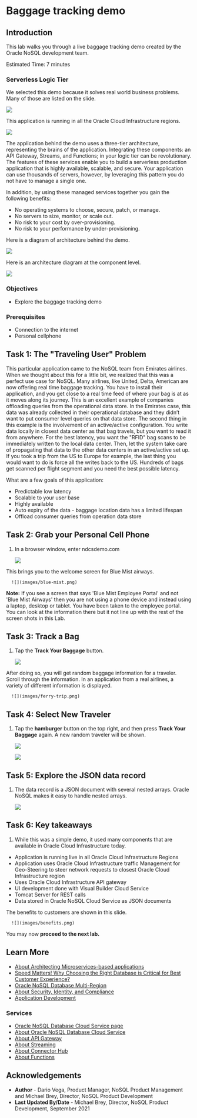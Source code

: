 # Baggage tracking demo

## Introduction

This lab walks you through a live baggage tracking demo created by the Oracle NoSQL development team.

Estimated Time: 7 minutes


### Serverless Logic Tier

We selected this demo because it solves real world business problems. Many of those are listed on the slide.

  ![](images/business-problem.png)

This application is running in all the Oracle Cloud Infrastructure regions.

  ![](images/demo-region.png)

The application behind the demo uses a three-tier architecture, representing the brains of the application. Integrating these components: an API Gateway, Streams, and Functions; in your logic tier can be revolutionary. The features of these services enable you to build a serverless production application that is highly available, scalable, and secure. Your application can use thousands of servers, however, by leveraging this pattern you do not have to manage a single one.

In addition, by using these managed services together you gain the following benefits:
*	No operating systems to choose, secure, patch, or manage.
*	No servers to size, monitor, or scale out.
*	No risk to your cost by over-provisioning.
*	No risk to your performance by under-provisioning.

Here is a diagram of architecture behind the demo.

  ![](images/arch-diagram.png)

Here is an architecture diagram at the component level.

  ![](images/component-arch.png)


### Objectives

* Explore the baggage tracking demo  

### Prerequisites

*  Connection to the internet
*  Personal cellphone


## Task 1: The "Traveling User" Problem

This particular application came to the NoSQL team from Emirates airlines. When we thought about this for a little bit, we realized that this was a perfect use case for NoSQL. Many airlines, like United, Delta, American are now offering real time baggage tracking. You have to install their application, and you get close to a real time feed of where your bag is at as it moves along its journey. This is an excellent example of companies offloading queries from the operational data store. In the Emirates case, this data was already collected in their operational database and they didn’t want to put consumer level queries on that data store. The second thing in this example is the involvement of an active/active configuration. You write data locally in closest data center as that bag travels, but you want to read it from anywhere. For the best latency, you want the "RFID" bag scans to be immediately written to the local data center. Then, let the system take care of propagating that data to the other data centers in an active/active set up. If you took a trip from the US to Europe for example, the last thing you would want to do is force all the writes back to the US. Hundreds of bags get scanned per flight segment and you need the best possible latency.

What are a few goals of this application:

  - Predictable low latency
  - Scalable to your user base
  - Highly available
  - Auto expiry of the data - baggage location data has a limited lifespan
  - Offload consumer queries from operation data store


## Task 2: Grab your Personal Cell Phone

1. In a browser window, enter ndcsdemo.com

    ![](images/ndcs-google.png)

  This brings you to the welcome screen for Blue Mist airways.

      ![](images/blue-mist.png)

   **Note:** If you see a screen that says 'Blue Mist Employee Portal' and not 'Blue Mist Airways' then you are not using a phone device and instead using a laptop, desktop or tablet. You have been taken to the employee portal. You can look at the information there but it not line up with the rest of the screen shots in this Lab.

## Task 3: Track a Bag

1. Tap the **Track Your Baggage** button.

      ![](images/blue-mist-track.png)

  After doing so, you will get random baggage information for a traveler. Scroll through the information. In an application from a real airlines, a variety of different information is displayed.

      ![](images/ferry-trip.png)

## Task 4: Select New Traveler

1. Tap the **hamburger** button on the top right, and then press **Track Your Baggage** again. A new random traveler will be shown.

      ![](images/hamburger-menu.png)

      ![](images/track-bag.png)

## Task 5:  Explore the JSON data record

1. The data record is a JSON document with several nested arrays. Oracle NoSQL makes it easy to handle nested arrays.

      ![](images/json-record.png)


## Task 6: Key takeaways

1. While this was a simple demo, it used many components that are available in Oracle Cloud Infrastructure today.

  * Application is running live in all Oracle Cloud Infrastructure Regions
  * Application uses Oracle Cloud Infrastructure traffic Management for Geo-Steering to steer network requests to closest Oracle Cloud Infrastructure region
  * Uses Oracle Cloud Infrastructure API gateway
  * UI development done with Visual Builder Cloud Service
  * Tomcat Server for REST calls
  * Data stored in Oracle NoSQL Cloud Service as JSON documents

  The benefits to customers are shown in this slide.

      ![](images/benefits.png)

You may now **proceed to the next lab.**

## Learn More

* [About Architecting Microservices-based applications](https://docs.oracle.com/en/solutions/learn-architect-microservice/index.html)
* [Speed Matters! Why Choosing the Right Database is Critical for Best Customer Experience?](https://blogs.oracle.com/nosql/post/speed-matters-why-choosing-the-right-database-is-critical-for-best-customer-experience)
* [Oracle NoSQL Database Multi-Region](https://blogs.oracle.com/nosql/post/oracle-nosql-database-multi-region-table-part1)
* [About Security, Identity, and Compliance](https://www.oracle.com/security/)
* [Application Development](https://www.oracle.com/application-development/)

### Services

* [Oracle NoSQL Database Cloud Service page](https://www.oracle.com/database/nosql-cloud.html)
* [About Oracle NoSQL Database Cloud Service](https://docs.oracle.com/pls/topic/lookup?ctx=cloud&id=CSNSD-GUID-88373C12-018E-4628-B241-2DFCB7B16DE8)
* [About API Gateway](https://docs.oracle.com/en-us/iaas/Content/APIGateway/Concepts/apigatewayoverview.htm)
* [About Streaming](https://docs.oracle.com/en-us/iaas/Content/Streaming/Concepts/streamingoverview.htm)
* [About Connector Hub](https://docs.oracle.com/en-us/iaas/Content/service-connector-hub/overview.htm)
* [About Functions](https://docs.oracle.com/en-us/iaas/Content/Functions/Concepts/functionsoverview.htm)



## Acknowledgements
* **Author** - Dario Vega, Product Manager, NoSQL Product Management and Michael Brey, Director, NoSQL Product Development
* **Last Updated By/Date** - Michael Brey, Director, NoSQL Product Development, September 2021
